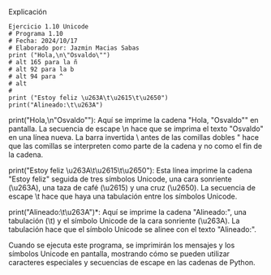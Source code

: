 Explicación
```
Ejercicio 1.10 Unicode 
# Programa 1.10
# Fecha: 2024/10/17
# Elaborado por: Jazmin Macias Sabas 
print ("Hola,\n\"Osvaldo\"")
# alt 165 para la ñ 
# alt 92 para la b 
# alt 94 para ^
# alt 
#
print ("Estoy feliz \u263A\t\u2615\t\u2650")
print("Alineado:\t\u263A")
```
print("Hola,\n\"Osvaldo\""):
Aquí se imprime la cadena "Hola, \"Osvaldo\"" en pantalla. La secuencia de escape \n hace que se imprima el texto "Osvaldo" en una línea nueva. La barra invertida \ antes de las comillas dobles " hace que las comillas se interpreten como parte de la cadena y no como el fin de la cadena.

print("Estoy feliz \u263A\t\u2615\t\u2650"):
Esta línea imprime la cadena "Estoy feliz" seguida de tres símbolos Unicode, una cara sonriente (\u263A), una taza de café (\u2615) y una cruz (\u2650). La secuencia de escape \t hace que haya una tabulación entre los símbolos Unicode.

print("Alineado:\t\u263A")*:
Aquí se imprime la cadena "Alineado:", una tabulación (\t) y el símbolo Unicode de la cara sonriente (\u263A). La tabulación hace que el símbolo Unicode se alinee con el texto "Alineado:".

Cuando se ejecuta este programa, se imprimirán los mensajes y los símbolos Unicode en pantalla, mostrando cómo se pueden utilizar caracteres especiales y secuencias de escape en las cadenas de Python.
